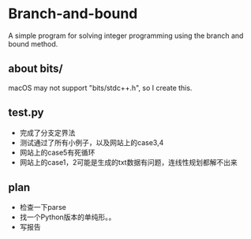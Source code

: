 # Branch-and-bound
A simple program for solving integer programming using the branch and bound method.

## about bits/
macOS may not support "bits/stdc++.h", so I create this.

## test.py
- 完成了分支定界法
- 测试通过了所有小例子，以及网站上的case3,4
- 网站上的case5有死循环
- 网站上的case1，2可能是生成的txt数据有问题，连线性规划都解不出来

## plan
- 检查一下parse
- 找一个Python版本的单纯形。。
- 写报告
